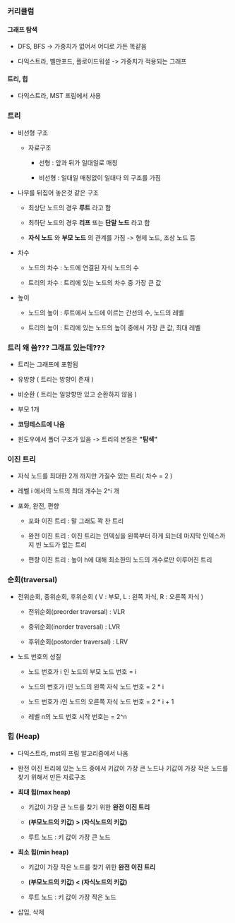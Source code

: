 ### 커리큘럼

#### 그래프 탐색

- DFS, BFS -> 가중치가 없어서 어디로 가든 똑같음

- 다익스트라, 벨만포드, 플로이드워셜 -> 가중치가 적용되는 그래프

#### 트리, 힙

- 다익스트라, MST 프림에서 사용



### 트리

- 비선형 구조
  
  - 자료구조
    
    - 선형 : 앞과 뒤가 일대일로 매칭
    
    - 비선형 : 일대일 매칭없이 일대다 의 구조를 가짐

- 나무를 뒤집어 놓은것 같은 구조
  
  - 최상단 노드의 경우 **루트** 라고 함
  
  - 최하단 노드의 경우 **리프** 또는 **단말 노드** 라고 함
  
  - **자식 노드** 와 **부모 노드** 의 관계를 가짐 -> 형제 노드, 조상 노드 등 

- 차수
  
  - 노드의 차수 : 노드에 연결된 자식 노드의 수
  
  - 트리의 차수 : 트리에 있는 노드의 차수 중 가장 큰 값

- 높이
  
  - 노드의 높이 : 루트에서 노드에 이르는 간선의 수, 노드의 레벨
  
  - 트리의 높이 : 트리에 있는 노드의 높이 중에서 가장 큰 값, 최대 레벨

### 트리 왜 씀??? 그래프 있는데???

- 트리는 그래프에 포함됨

- 유방향 ( 트리는 방향이 존재 ) 

- 비순환 ( 트리는 일방향만 있고 순환하지 않음 )

- 부모 1개 

- **코딩테스트에 나옴** 

- 윈도우에서 폴더 구조가 있음 -> 트리의 본질은 **"탐색"** 

### 

### 이진 트리

- 자식 노드를 최대한 2개 까지만 가질수 있는 트리( 차수 = 2 )

- 레벨 i 에서의 노드의 최대 개수는 2^i 개 

- 포화, 완전, 편향
  
  - 포화 이진 트리 : 말 그래도 꽉 찬 트리
  
  - 완전 이진 트리 : 이진 트리는 인덱싱을 왼쪽부터 하게 되는데 마지막 인덱스까지 빈 노드가 없는 트리
  
  - 편향 이진 트리 : 높이 h에 대해 최소한의 노드의 개수로만 이루어진 트리 



### 순회(traversal)

- 전위순회, 중위순회, 후위순회 ( V : 부모, L : 왼쪽 자식, R : 오른쪽 자식 )
  
  - 전위순회(preorder traversal) : VLR
  
  - 중위순회(inorder traversal) : LVR
  
  - 후위순회(postorder traversal) : LRV

- 노드 번호의 성질
  
  - 노드 번호가 i 인 노드의 부모 노드 번호 = i
  
  - 노드의 번호가 i인 노드의 왼쪽 자식 노드 번호 = 2 \* i
  
  - 노드 번호가 i인 노드의 오른쪽 자식 노드 번호 = 2 \* i + 1
  
  - 레벨 n의 노드 번호 시작 번호는 = 2^n



### 힙 (Heap)

- 다익스트라, mst의 프림 알고리즘에서 나옴

- 완전 이진 트리에 있는 노드 중에서 키값이 가장 큰 노드나 키값이 가장 작은 노드를 찾기 위해서 만든 자료구조

- **최대 힙(max heap)** 
  
  - 키값이 가장 큰 노드를 찾기 위한 **완전 이진 트리**
  
  - **(부모노드의 키값) > (자식노드의 키값)** 
  
  - 루트 노드 : 키 값이 가장 큰 노드

- **최소 힙(min heap)** 
  
  - 키값이 가장 작은 노드를 찾기 위한 **완전 이진 트리**
  
  - **(부모노드의 키값) < (자식노드의 키값)** 
  
  - 루트 노드 : 키 값이 가장 작은 노드

- 삽입, 삭제



